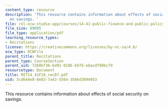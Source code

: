 ```yaml
---
content_type: resource
description: 'This resource contains information about effects of social security
  on savings. '
file: /ol-ocw-studio-app/courses/14-41-public-finance-and-public-policy-fall-2010/3cd644e88e837a4355643566d3094953_MIT14_41F10_rec07.pdf
file_size: 89895
file_type: application/pdf
learning_resource_types:
- Recitations
license: https://creativecommons.org/licenses/by-nc-sa/4.0/
ocw_type: OCWFile
parent_title: Recitations
parent_type: CourseSection
parent_uid: 7260bf36-bd91-0186-b5f6-ebacdf99bc79
resourcetype: Document
title: MIT14_41F10_rec07.pdf
uid: 3cd644e8-8e83-7a43-5564-3566d3094953
---
```

This resource contains information about effects of social security on savings. 